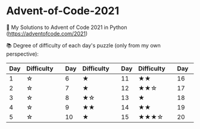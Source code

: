 # Advent-of-Code-2021
🎄 My Solutions to Advent of Code 2021 in Python (https://adventofcode.com/2021)





📚 Degree of difficulty of each day's puzzle (only from my own perspective):

| Day| Difficulty  | | Day| Difficulty  | | Day| Difficulty  | | Day| Difficulty  | 
|----|-------------| -|----|-------------|-|----|-------------|-|----|-------------|
|1| ☆| |6| ★||11| ★★||16| ★★★★★|
|2| ☆| |7| ★||12| ★★☆||17| ★★☆|
|3| ☆| |8| ★☆||13| ★||18| ★★★|
|4| ☆| |9| ★★||14| ★★||19| |
|5| ☆| |10| ★||15| ★★★☆||20| |















